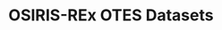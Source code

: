 ---
title: 'OSIRIS-REx OTES Datasets'
permalink: /instrument/otes.orex/
layout: instrument
instrument: urn:nasa:pds:context:instrument:otes.orex
---